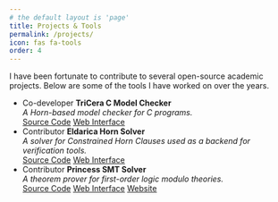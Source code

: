 ```yaml
---
# the default layout is 'page'
title: Projects & Tools
permalink: /projects/
icon: fas fa-tools
order: 4
---
```


I have been fortunate to contribute to several open-source academic projects. Below are some of the tools I have worked on over the years.

<ul>
  <li>
    <span class="badge bg-primary float-end">Co-developer</span>
    <strong>TriCera C Model Checker</strong><br>
    <em>A Horn-based model checker for C programs.</em>
    <div class="mt-2">
      <a href="https://github.com/uuverifiers/tricera" class="btn btn-sm btn-secondary" target="_blank" rel="noopener">Source Code</a>
      <a href="https://eldarica.org/tricera" class="btn btn-sm btn-secondary" target="_blank" rel="noopener">Web Interface</a>
    </div>
  </li>
  <li>
    <span class="badge bg-secondary float-end">Contributor</span>
    <strong>Eldarica Horn Solver</strong><br>
    <em>A solver for Constrained Horn Clauses used as a backend for verification tools.</em>
    <div class="mt-2">
      <a href="https://github.com/uuverifiers/eldarica" class="btn btn-sm btn-secondary" target="_blank" rel="noopener">Source Code</a>
      <a href="https://eldarica.org/eldarica" class="btn btn-sm btn-secondary" target="_blank" rel="noopener">Web Interface</a>
    </div>
  </li>
  <li>
    <span class="badge bg-secondary float-end">Contributor</span>
    <strong>Princess SMT Solver</strong><br>
    <em>A theorem prover for first-order logic modulo theories.</em>
    <div class="mt-2">
      <a href="https://github.com/uuverifiers/princess" class="btn btn-sm btn-secondary" target="_blank" rel="noopener">Source Code</a>
      <a href="https://eldarica.org/princess" class="btn btn-sm btn-secondary" target="_blank" rel="noopener">Web Interface</a>
      <a href="http://www.philipp.ruemmer.org/princess.shtml" class="btn btn-sm btn-secondary" target="_blank" rel="noopener">Website</a>
    </div>
  </li>
</ul>